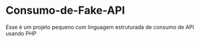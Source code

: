 # Consumo-de-Fake-API

Esse é um projeto pequeno com linguagem estruturada de consumo de API usando PHP
